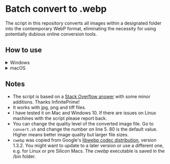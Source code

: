 # Batch convert to .webp
The script in this repository converts all images within a designated folder into the contemporary WebP format, eliminating the necessity for using potentially dubious online conversion tools.

## How to use
<details>
<summary>Windows</summary>

Windows does not natively support the execution of shell scripts. One way to run the script below is to install [Git](https://git-scm.com/) on your computer. Other options are highlighted in [this Stack Overflow thread](https://stackoverflow.com/questions/26522789/how-to-run-sh-on-windows-command-prompt).

1. Download the ***convert.sh*** script and the ***cwebp*** executable files.

    [convert.sh](https://rene78.github.io/batch-convert-to-webp/convert.sh)

    [cwebp (1.3.2-windows-x64)](https://rene78.github.io/batch-convert-to-webp/cwebp.exe)

2. Copy those 2 files to the folder with the images that you want to convert to _.webp_.
3. Open Git Bash by pressing the <kbd>Windows</kbd> key and type `git bash`
4. Navigate to your image folder:

    `cd link/to/your/image/folder`

5. Start the batch convert process by typing the following command in the terminal window:
    `sh convert.sh`

6. All _.webp_ files will be saved in a subfolder called ***webp***.
</details>

<details>
<summary>macOS</summary>

1. Download the ***convert.sh*** script and the ***cwebp*** executable files.

    [convert.sh](/convert.sh)

    [cwebp (1.3.2-mac-arm64)](/cwebp)

2. Copy those 2 files to the folder with the images that you want to convert to _.webp_.
3. Right-click on this image folder and select `New Terminal at Folder`

    ![Picture of App][screenshot]

    [screenshot]: img/Screenshot_RMB_Open_Terminal.png "Select 'New Terminal at Folder'"

5. Start the batch convert process by typing the following command in the terminal window:
    `sh convert.sh`

6. All _.webp_ files will be saved in a subfolder called ***webp***.
</details>

## Notes
- The script is based on a [Stack Overflow answer](https://stackoverflow.com/a/26565210/5263954) with some minor additions. Thanks InfinitePrime!
- It works with jpg, png and tiff files.
- I have tested it on Mac and Windows 10. If there are issues on Linux machines with the script please report back.
- You can change the quality level of the converted image file. Go to `convert.sh` and change the number on line 5. 80 is the default value. Higher means better image quality but larger file sizes.
- `cwebp` was copied from Google's [libwebp codec distribution](https://storage.googleapis.com/downloads.webmproject.org/releases/webp/index.html), version 1.3.2. You might want to update to a later version or use a different one, e.g. for Linux or pre Silicon Macs. The <i>cwebp</i> executable is saved in the /bin folder.
